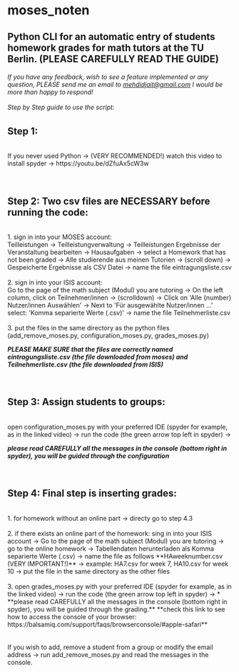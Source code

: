 # moses_noten
## Python CLI for an automatic entry of students homework grades for math tutors at the TU Berlin. (PLEASE CAREFULLY READ THE GUIDE)<br/>
###### If you have any feedback, wish to see a feature implemented or any question, PLEASE send me an email to mehdidjait@gmail.com I would be more than happy to respond! <br/><br/> Step by Step guide to use the script:

## Step 1:
<br/>
If you never used Python -> (VERY RECOMMENDED!) watch this video to install spyder -> https://youtu.be/dZfuAx5cW3w  
<br/>
<br/>
<br/>

## Step 2: Two csv files are NECESSARY before running the code:
<br/>
1. sign in into your MOSES account:
<br/>
Teilleistungen -> Teilleistungverwaltung -> Teilleistungen Ergebnisse der Veranstaltung bearbeiten -> Hausaufgaben -> select a Homework that has not been graded -> Alle studierende aus meinen Tutorien -> (scroll down) -> Gespeicherte Ergebnisse als CSV Datei -> name the file eintragungsliste.csv
<br/>
<br/>
2. sign in into your ISIS account:
<br/>
Go to the page of the math subject (Modul) you are tutoring -> On the left column, click on Teilnehmer/innen -> (scrolldown) -> Click on 'Alle {number} Nutzer/innen Auswählen' -> Next to 'Für ausgewählte Nutzer/innen …' select: 'Komma separierte Werte (.csv)' -> name the file Teilnehmerliste.csv 
<br/>
<br/>
3. put the files in the same directory as the python files (add_remove_moses.py, configuration_moses.py, grades_moses.py)

***PLEASE MAKE SURE that the files are correctly named eintragungsliste.csv (the file downloaded from moses) and Teilnehmerliste.csv (the file downloaded from ISIS)*** 
<br/>
<br/>
<br/>

## Step 3: Assign students to groups:
<br/>
open configuration_moses.py with your preferred IDE (spyder for example, as in the linked video) -> run the code (the green arrow top left in spyder) -> 

***please read CAREFULLY all the messages in the console (bottom right in spyder), you will be guided through the configuration***
<br/>
<br/>
<br/>

## Step 4: Final step is inserting grades: 
<br/>
1. for homework without an online part -> directy go to step 4.3
<br/>
<br/>
2. if there exists an online part of the homework: sing in into your ISIS account -> Go to the page of the math subject (Modul) you are tutoring -> go to the 
online homework -> Tabellendaten herunterladen als Komma separierte Werte (.csv) -> name the file as follows **HAweeknumber.csv (VERY IMPORTANT!)** -> example: 
HA7.csv for week 7, HA10.csv for week 10 -> put the file in the same directory as the other files   
<br/>
<br/>
3. open grades_moses.py with your preferred IDE (spyder for example, as in the linked video) -> run the code (the green arrow top left in spyder) -> * **please read CAREFULLY all the messages in the console (bottom right in spyder), you will be guided through the grading.**  
**check this link to see how to access the console of your browser: https://balsamiq.com/support/faqs/browserconsole/#apple-safari**

<br/>
<br/>
<br/>
If you wish to add, remove a student from a group or modify the email address -> run add_remove_moses.py and read the messages in the console.
